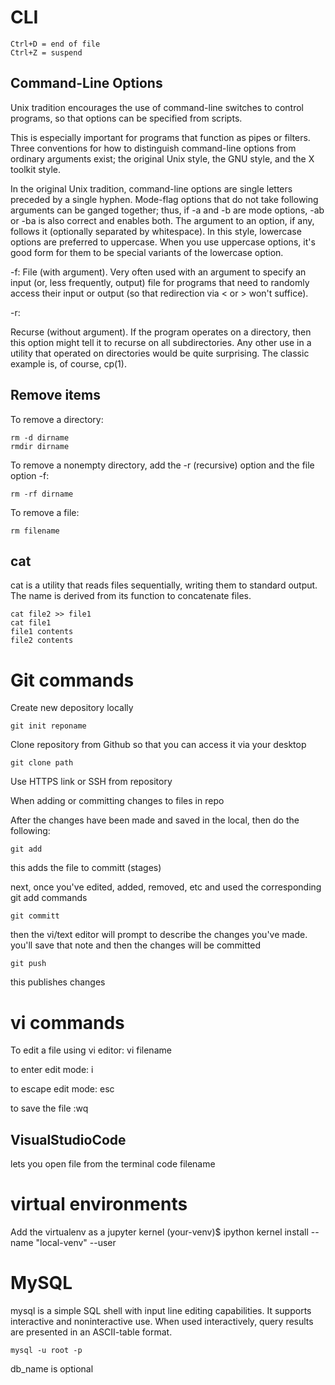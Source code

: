 # CLI

	Ctrl+D = end of file 
	Ctrl+Z = suspend 

## Command-Line Options

Unix tradition encourages the use of command-line switches to control programs, so that options can be specified from scripts. 

This is especially important for programs that function as pipes or filters. Three conventions for how to distinguish command-line options from ordinary arguments exist; the original Unix style, the GNU style, and the X toolkit style.

In the original Unix tradition, command-line options are single letters preceded by a single hyphen. Mode-flag options that do not take following arguments can be ganged together; thus, if -a and -b are mode options, -ab or -ba is also correct and enables both. The argument to an option, if any, follows it (optionally separated by whitespace). In this style, lowercase options are preferred to uppercase. When you use uppercase options, it's good form for them to be special variants of the lowercase option.


-f:
File (with argument). Very often used with an argument to specify an input (or, less frequently, output) file for programs that need to randomly access their input or output (so that redirection via < or > won't suffice). 

-r:

Recurse (without argument). If the program operates on a directory, then this option might tell it to recurse on all subdirectories. Any other use in a utility that operated on directories would be quite surprising. The classic example is, of course, cp(1).

 




## Remove items

To remove a directory:

	rm -d dirname
	rmdir dirname

To remove a nonempty directory, add the -r (recursive) option and the file option -f:

	rm -rf dirname

To remove a file:
	
	rm filename


## cat
cat is a  utility that reads files sequentially, writing them to standard output. The name is derived from its function to concatenate files.

	cat file2 >> file1
	cat file1
	file1 contents
	file2 contents





# Git commands


Create new depository locally 

	git init reponame

Clone repository from Github so that you can access it via your desktop

	git clone path

Use HTTPS link or SSH from repository 

When adding or committing changes to files in repo

After the changes have been made and saved in the local, then do the following:

	git add

this adds the file to committ (stages)

next, once you've edited, added, removed, etc and used the corresponding git add commands

	git committ

then the vi/text editor will prompt to describe the changes you've made. you'll save that note and then the changes will be committed 

	git push

this publishes changes


# vi commands

To edit a file using vi editor:
	vi filename


to enter edit mode:
	i

to escape edit mode:
	esc

to save the file
	:wq


## VisualStudioCode

lets you open file from the terminal
	code filename


 # virtual environments


Add the virtualenv as a jupyter kernel
	(your-venv)$ ipython kernel install --name "local-venv" --user


# MySQL

mysql is a simple SQL shell with input line editing capabilities. It supports interactive and noninteractive use. When used interactively, query results are presented in an ASCII-table format. 

	mysql -u root -p


db_name is optional 


